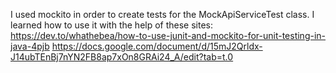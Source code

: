 
I used mockito in order to create tests for the MockApiServiceTest class.
I learned how to use it with the help of these sites:
https://dev.to/whathebea/how-to-use-junit-and-mockito-for-unit-testing-in-java-4pjb
https://docs.google.com/document/d/15mJ2Qrldx-J14ubTEnBj7nYN2FB8ap7xOn8GRAi24_A/edit?tab=t.0
